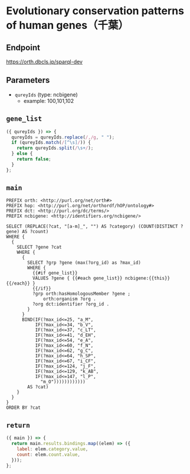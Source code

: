 # Evolutionary conservation patterns of human genes（千葉）

## Endpoint

https://orth.dbcls.jp/sparql-dev

## Parameters
* `qureyIds` (type: ncbigene)
  * example: 100,101,102

## `gene_list`
```javascript
({ qureyIds }) => {
  qureyIds = qureyIds.replace(/,/g, " ");
  if (qureyIds.match(/[^\s]/)) {
    return qureyIds.split(/\s+/);
  } else {
    return false;
  }
};
```

## `main`

```sparql
PREFIX orth: <http://purl.org/net/orth#>
PREFIX hop: <http://purl.org/net/orthordf/hOP/ontology#>
PREFIX dct: <http://purl.org/dc/terms/>
PREFIX ncbigene: <http://identifiers.org/ncbigene/>

SELECT (REPLACE(?cat, "[a-m]_", "") AS ?category) (COUNT(DISTINCT ?gene) AS ?count)
WHERE {
  {
    SELECT ?gene ?cat
    WHERE {
      {
        SELECT ?grp ?gene (max(?org_id) as ?max_id)
        WHERE {
          {{#if gene_list}}
          VALUES ?gene { {{#each gene_list}} ncbigene:{{this}} {{/each}} }
          {{/if}}
          ?grp orth:hasHomologousMember ?gene ;
              orth:organism ?org .
          ?org dct:identifier ?org_id .
        }
      }
      BIND(IF(?max_id<=25, "a_M",
           IF(?max_id<=34, "b_V",
           IF(?max_id<=37, "c_LT",
           IF(?max_id<=41, "d_EH",
           IF(?max_id<=54, "e_A",
           IF(?max_id<=60, "f_N",
           IF(?max_id<=62, "g_C",
           IF(?max_id<=64, "h_SP",
           IF(?max_id<=67, "i_CF",
           IF(?max_id<=124, "j_F",
           IF(?max_id<=129, "k_AB",
           IF(?max_id<=147, "l_P",
             "m_O"))))))))))))
        AS ?cat)
    }
  }
}
ORDER BY ?cat
```

## `return`

```javascript
({ main }) => {
  return main.results.bindings.map((elem) => ({
    label: elem.category.value,
    count: elem.count.value,
  }));
};
```